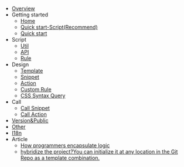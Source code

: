 - [Overview](/en-US/mind)
- Getting started
    - [Home](/en-US/README)
    - [Quick start-Script(Recommend)](/en-US/quickstart-script)
    - [Quick start](/en-US/quickstart)
- Script
    - [Util](/en-US/script-util)
    - <a href="/api-docs/index.html" target="blank">API</a>
    - [Rule](/en-US/script-rule)
- Design
    - [Template](/en-US/design/template)
    - [Snippet](/en-US/design/snippet)
    - [Action](/en-US/design/action)
    - [Custom Rule](/en-US/design/custom-rule)
    - [CSS Syntax Query](/en-US/design/css-syntax-query)
- Call
    - [Call Snippet](/en-US/call-snippet)
    - [Call Action](/en-US/call-action)
- [Version&Public](/en-US/public)
- [Other](/en-US/other)
- [I18n](/en-US/i18n)
- Article
    - [How programmers encapsulate logic](./How%20programmers%20encapsulate%20logic.md)
    - [hybridize the project?You can initialize it at any location in the Git Repo as a template combination.](./article/hybridize%20the%20project.md)